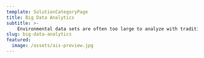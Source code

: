 ```yaml
---
template: SolutionCategoryPage
title: Big Data Analytics
subtitle: >-
    Environmental data sets are often too large to analyze with traditional methods. Axiom’s high performance server cluster and parallel processing pipelines facilitate creating data products from Big Data.
slug: big-data-analytics
featured:
  image: /assets/ais-preview.jpg
---
```

